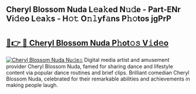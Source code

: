 ## Cheryl Blossom Nuda L𝚎a𝚔ed N𝚞𝚍e - Part-ENr Vi𝚍𝚎o L𝚎a𝚔s - H𝚘𝚝 O𝚗𝚕yf𝚊ns P𝚑𝚘tos jgPrP

# <h2><a href="http://kfcdv5n.oniu.top/?m=Cheryl+Blossom+Nuda">🔗👉 🔴 Cheryl Blossom Nuda P𝚑ot𝚘𝚜 V𝚒d𝚎o</a></h2>

[![Cheryl Blossom Nuda Nu𝚍e𝚜](https://i.imgur.com/0qMVB7G.gif)](http://kfcdv5n.oniu.top/?m=Cheryl+Blossom+Nuda)
Digital media artist and amusement provider Cheryl Blossom Nuda, famed for sharing dance and lifestyle content via popular dance routines and brief clips. Brilliant comedian Cheryl Blossom Nuda, celebrated for their remarkable abilities and achievements in making people laugh.  
